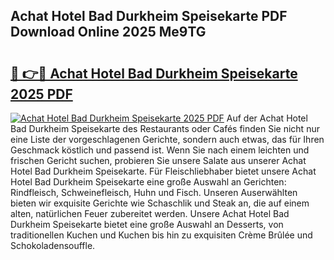 ## Achat Hotel Bad Durkheim Speisekarte PDF Download Online 2025 Me9TG

# <h2><a href="http://gc9k5j.nevu.top/?p=Achat+Hotel+Bad+Durkheim+Speisekarte">🔗 👉🔴 Achat Hotel Bad Durkheim Speisekarte 2025 PDF</a></h2>

[![Achat Hotel Bad Durkheim Speisekarte 2025 PDF](https://i.imgur.com/dBaPXMq.png)](http://gc9k5j.nevu.top/?p=Achat+Hotel+Bad+Durkheim+Speisekarte)
Auf der Achat Hotel Bad Durkheim Speisekarte des Restaurants oder Cafés finden Sie nicht nur eine Liste der vorgeschlagenen Gerichte, sondern auch etwas, das für Ihren Geschmack köstlich und passend ist. Wenn Sie nach einem leichten und frischen Gericht suchen, probieren Sie unsere Salate aus unserer Achat Hotel Bad Durkheim Speisekarte. Für Fleischliebhaber bietet unsere Achat Hotel Bad Durkheim Speisekarte eine große Auswahl an Gerichten: Rindfleisch, Schweinefleisch, Huhn und Fisch. Unseren Auserwählten bieten wir exquisite Gerichte wie Schaschlik und Steak an, die auf einem alten, natürlichen Feuer zubereitet werden. Unsere Achat Hotel Bad Durkheim Speisekarte bietet eine große Auswahl an Desserts, von traditionellen Kuchen und Kuchen bis hin zu exquisiten Crème Brûlée und Schokoladensouffle.
